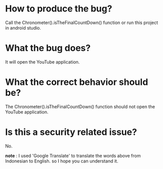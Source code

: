 # How to produce the bug?
Call the Chronometer().isTheFinalCountDown() function or run this project in android studio.

# What the bug does?
It will open the YouTube application.

# What the correct behavior should be?
The Chronometer().isTheFinalCountDown() function should not open the YouTube application.

# Is this a security related issue?
No.

**note** :
I used 'Google Translate' to translate the words above from Indonesian to English.
so I hope you can understand it.

